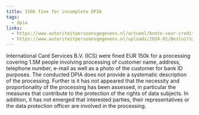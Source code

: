 ```yaml
---
title: 150k fine for incomplete DPIA
tags:
  - dpia
links:
  - https://www.autoriteitpersoonsgegevens.nl/actueel/boete-voor-creditcardbedrijf-ics-na-ontbrekende-risicoanalyse,
  - https://www.autoriteitpersoonsgegevens.nl/uploads/2024-01/Besluit%20boete%20ICS.pdf
---
```

International Card Services B.V. (ICS) were fined EUR 150k for a processing covering 1.5M people involving processing of customer name, address, telephone number, e-mail as well as a photo of the customer for bank ID purposes. The conducted DPIA does not provide a systematic description of the processing. Further is it has not appeared that the necessity and proportionality of the processing has been assessed, in particular the measures that contribute to the protection of the rights of data subjects. In addition, it has not emerged that interested parties, their representatives or the data protection officer are involved in the processing.
